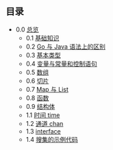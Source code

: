 ## 目录

* 0.0 [总览](0.0.md)
  - 0.1 [基础知识](0.1.md)
  - 0.2 [Go 与 Java 语法上的区别](0.2.md)
  - 0.3 [基本类型](0.3.md)
  - 0.4 [变量与常量和控制语句](0.4.md)
  - 0.5 [数组](0.5.md)
  - 0.6 [切片](0.6.md)
  - 0.7 [Map 与 List](0.7.md)
  - 0.8 [函数](0.8.md)
  - 0.9 [结构体](0.9.md)
  - 1.1 [时间 time](1.1.md)
  - 1.2 [通道 chan](1.2.md)
  - 1.3 [interface](1.3.md)
  - 1.4 [搜集的示例代码](1.4.md)


